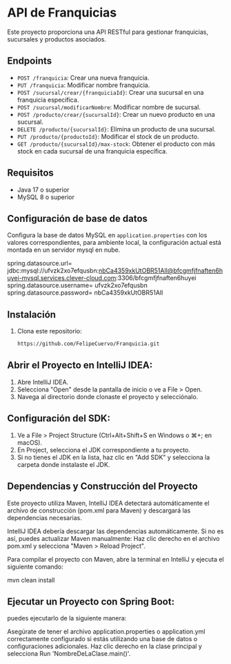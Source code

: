 # API de Franquicias

Este proyecto proporciona una API RESTful para gestionar franquicias, sucursales y productos asociados.

## Endpoints

- `POST /franquicia`: Crear una nueva franquicia.
- `PUT /franquicia`: Modificar nombre franquicia.
- `POST /sucursal/crear/{franquiciaId}`: Crear una sucursal en una franquicia específica.
- `POST /sucursal/modificarNombre`: Modificar nombre de sucursal.
- `POST /producto/crear/{sucursalId}`: Crear un nuevo producto en una sucursal.
- `DELETE /producto/{sucursalId}`: Elimina un producto de una sucursal.
- `PUT /producto/{productoId}`: Modificar el stock de un producto.
- `GET /producto/{sucursalId}/max-stock`: Obtener el producto con más stock en cada sucursal de una franquicia específica.

## Requisitos

- Java 17 o superior
- MySQL 8 o superior

## Configuración de base de datos

Configura la base de datos MySQL en `application.properties` con los valores correspondientes, para ambiente local, la configuración actual
está montada en un servidor mysql en nube.

spring.datasource.url= jdbc:mysql://ufvzk2xo7efqusbn:nbCa4359xkUtOBR51AlI@bfcgmfjfnaften6huyei-mysql.services.clever-cloud.com:3306/bfcgmfjfnaften6huyei
spring.datasource.username= ufvzk2xo7efqusbn
spring.datasource.password= nbCa4359xkUtOBR51AlI

## Instalación

1. Clona este repositorio:

   ```bash
   https://github.com/FelipeCuervo/Franquicia.git


## Abrir el Proyecto en IntelliJ IDEA:

1. Abre IntelliJ IDEA.
2. Selecciona "Open" desde la pantalla de inicio o ve a File > Open.
3. Navega al directorio donde clonaste el proyecto y selecciónalo.

## Configuración del SDK:
1. Ve a File > Project Structure (Ctrl+Alt+Shift+S en Windows o ⌘+; en macOS).
2. En Project, selecciona el JDK correspondiente a tu proyecto.
3. Si no tienes el JDK en la lista, haz clic en "Add SDK" y selecciona la carpeta donde instalaste el JDK.

## Dependencias y Construcción del Proyecto

Este proyecto utiliza Maven, IntelliJ IDEA detectará automáticamente el archivo de construcción (pom.xml para Maven) y descargará las dependencias necesarias.


IntelliJ IDEA debería descargar las dependencias automáticamente. Si no es así, puedes actualizar Maven manualmente:
Haz clic derecho en el archivo pom.xml y selecciona "Maven > Reload Project".

Para compilar el proyecto con Maven, abre la terminal en IntelliJ y ejecuta el siguiente comando:

mvn clean install

## Ejecutar un Proyecto con Spring Boot:
   
puedes ejecutarlo de la siguiente manera:

Asegúrate de tener el archivo application.properties o application.yml correctamente configurado si estás utilizando una base de datos o configuraciones adicionales.
Haz clic derecho en la clase principal y selecciona Run 'NombreDeLaClase.main()'.